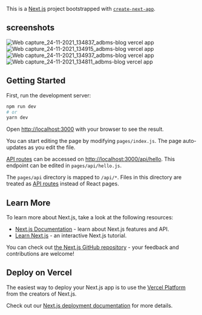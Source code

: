 This is a [Next.js](https://nextjs.org/) project bootstrapped with [`create-next-app`](https://github.com/vercel/next.js/tree/canary/packages/create-next-app).
## screenshots
![Web capture_24-11-2021_134837_adbms-blog vercel app](https://user-images.githubusercontent.com/67192558/152919759-301a2449-987f-4e32-aedd-a01cbc2e1be7.jpeg)
![Web capture_24-11-2021_134915_adbms-blog vercel app](https://user-images.githubusercontent.com/67192558/152919766-56ceb4bd-6478-47da-9aa9-181d9beee5ca.jpeg)
![Web capture_24-11-2021_134937_adbms-blog vercel app](https://user-images.githubusercontent.com/67192558/152919769-62c01646-c513-418f-b636-bb22ff9516ec.jpeg)
![Web capture_24-11-2021_134811_adbms-blog vercel app](https://user-images.githubusercontent.com/67192558/152919770-8ed2ea2f-2d3b-42c6-b641-460bb8c029a4.jpeg)

## Getting Started

First, run the development server:

```bash
npm run dev
# or
yarn dev
```

Open [http://localhost:3000](http://localhost:3000) with your browser to see the result.

You can start editing the page by modifying `pages/index.js`. The page auto-updates as you edit the file.

[API routes](https://nextjs.org/docs/api-routes/introduction) can be accessed on [http://localhost:3000/api/hello](http://localhost:3000/api/hello). This endpoint can be edited in `pages/api/hello.js`.

The `pages/api` directory is mapped to `/api/*`. Files in this directory are treated as [API routes](https://nextjs.org/docs/api-routes/introduction) instead of React pages.

## Learn More

To learn more about Next.js, take a look at the following resources:

- [Next.js Documentation](https://nextjs.org/docs) - learn about Next.js features and API.
- [Learn Next.js](https://nextjs.org/learn) - an interactive Next.js tutorial.

You can check out [the Next.js GitHub repository](https://github.com/vercel/next.js/) - your feedback and contributions are welcome!

## Deploy on Vercel

The easiest way to deploy your Next.js app is to use the [Vercel Platform](https://vercel.com/new?utm_medium=default-template&filter=next.js&utm_source=create-next-app&utm_campaign=create-next-app-readme) from the creators of Next.js.

Check out our [Next.js deployment documentation](https://nextjs.org/docs/deployment) for more details.
